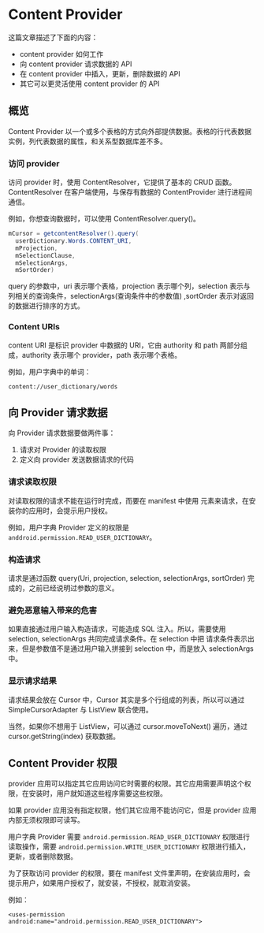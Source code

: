 # Content Provider

这篇文章描述了下面的内容：

* content provider 如何工作
* 向 content provider 请求数据的 API
* 在 content provider 中插入，更新，删除数据的 API
* 其它可以更灵活使用 content provider 的 API

## 概览
Content Provider 以一个或多个表格的方式向外部提供数据。表格的行代表数据实例，列代表数据的属性，和关系型数据库差不多。

### 访问 provider
访问 provider 时，使用 ContentResolver，它提供了基本的 CRUD 函数。ContentResolver 在客户端使用，与保存有数据的 ContentProvider
进行进程间通信。

例如，你想查询数据时，可以使用 ContentResolver.query()。

```java
mCursor = getcontentResolver().query(
  userDictionary.Words.CONTENT_URI,
  mProjection,
  mSelectionClause,
  mSelectionArgs,
  mSortOrder)
```

query 的参数中，uri 表示哪个表格，projection 表示哪个列，selection 表示与列相关的查询条件，selectionArgs(查询条件中的参数值) ,sortOrder 表示对返回的数据进行排序的方式。

### Content URIs
content URI 是标识 provider 中数据的 URI，它由 authority 和 path 两部分组成，authority 表示哪个 provider，path 表示哪个表格。

例如，用户字典中的单词：

```
content://user_dictionary/words
```

## 向 Provider 请求数据
向 Provider 请求数据要做两件事：

1. 请求对 Provider 的读取权限
2. 定义向 provider 发送数据请求的代码

### 请求读取权限
对读取权限的请求不能在运行时完成，而要在 manifest 中使用 <uses-permission> 元素来请求，在安装你的应用时，会提示用户授权。

例如，用户字典 Provider 定义的权限是 `anddroid.permission.READ_USER_DICTIONARY`。

### 构造请求
请求是通过函数 query(Uri, projection, selection, selectionArgs, sortOrder) 完成的，之前已经说明过参数的意义。

### 避免恶意输入带来的危害
如果直接通过用户输入构造请求，可能造成 SQL 注入。所以，需要使用 selection, selectionArgs 共同完成请求条件。在 selection 中把
请求条件表示出来，但是参数值不是通过用户输入拼接到 selection 中，而是放入 selectionArgs 中。

### 显示请求结果
请求结果会放在 Cursor 中，Cursor 其实是多个行组成的列表，所以可以通过  SimpleCursorAdapter 与 ListView 联合使用。

当然，如果你不想用于 ListView，可以通过 cursor.moveToNext() 遍历，通过 cursor.getString(index) 获取数据。

## Content Provider 权限
provider 应用可以指定其它应用访问它时需要的权限。其它应用需要声明这个权限，在安装时，用户就知道这些程序需要这些权限。

如果 provider 应用没有指定权限，他们其它应用不能访问它，但是 provider 应用内部无须权限即可读写。

用户字典 Provider 需要 `android.permission.READ_USER_DICTIONARY` 权限进行读取操作，需要 `android.permission.WRITE_USER_DICTIONARY` 权限进行插入，更新，或者删除数据。

为了获取访问 provider 的权限，要在 manifest 文件里声明，在安装应用时，会提示用户，如果用户授权了，就安装，不授权，就取消安装。

例如：

```
<uses-permission android:name="android.permission.READ_USER_DICTIONARY">
```
```
